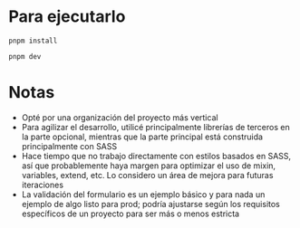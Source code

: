 # Para ejecutarlo

```
pnpm install
```

```
pnpm dev
```

# Notas

- Opté por una organización del proyecto más vertical
- Para agilizar el desarrollo, utilicé principalmente librerías de terceros en la parte opcional, mientras que la parte principal está construida principalmente con SASS
- Hace tiempo que no trabajo directamente con estilos basados en SASS, así que probablemente haya margen para optimizar el uso de mixin, variables, extend, etc. Lo considero un área de mejora para futuras iteraciones
- La validación del formulario es un ejemplo básico y para nada un ejemplo de algo listo para prod; podría ajustarse según los requisitos específicos de un proyecto para ser más o menos estricta
